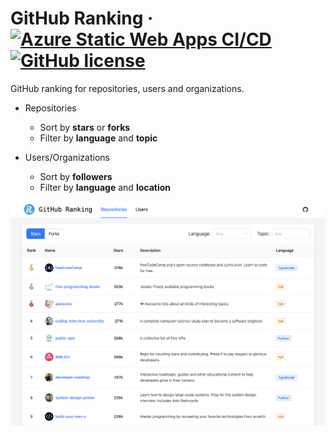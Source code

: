 # GitHub Ranking &middot; [![Azure Static Web Apps CI/CD](https://github.com/AttackOnMorty/github-ranking/actions/workflows/azure-static-web-apps-salmon-cliff-00d05ad00.yml/badge.svg)](https://github.com/AttackOnMorty/github-ranking/actions/workflows/azure-static-web-apps-salmon-cliff-00d05ad00.yml) [![GitHub license](https://img.shields.io/badge/license-MIT-blue.svg)](https://github.com/facebook/react/blob/main/LICENSE)

GitHub ranking for repositories, users and organizations.

- Repositories

  - Sort by **stars** or **forks**
  - Filter by **language** and **topic**

- Users/Organizations
  - Sort by **followers**
  - Filter by **language** and **location**

![GitHub Ranking](./docs/github-ranking.png)
